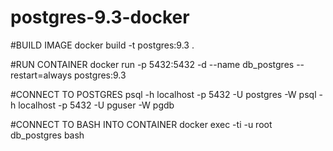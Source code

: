 # postgres-9.3-docker

#BUILD IMAGE
docker build -t postgres:9.3 .

#RUN CONTAINER
docker run -p 5432:5432 -d --name db_postgres --restart=always postgres:9.3

#CONNECT TO POSTGRES
psql -h localhost -p 5432 -U postgres -W
psql -h localhost -p 5432 -U pguser -W pgdb

#CONNECT TO BASH INTO CONTAINER
docker exec -ti -u root db_postgres bash
